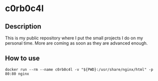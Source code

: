 # c0rb0c4l

## Description

This is my public repository where I put the small projects I do on my personal time. More are coming as soon as they are advanced enough.

## How to use

```
docker run --rm --name c0rb0c4l -v "${PWD}:/usr/share/nginx/html" -p 80:80 nginx
```